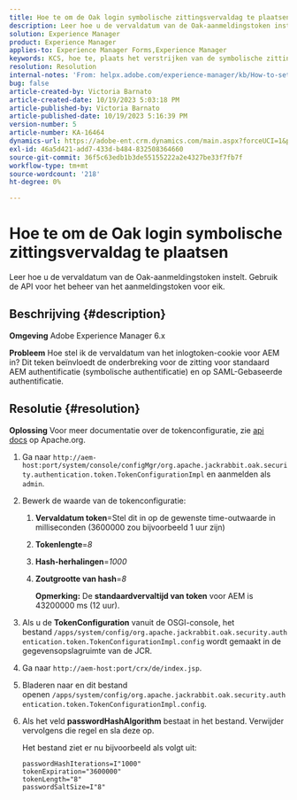 ```yaml
---
title: Hoe te om de Oak login symbolische zittingsvervaldag te plaatsen
description: Leer hoe u de vervaldatum van de Oak-aanmeldingstoken instelt. Dit token is van invloed op AEM verificatie.
solution: Experience Manager
product: Experience Manager
applies-to: Experience Manager Forms,Experience Manager
keywords: KCS, hoe te, plaats het verstrijken van de symbolische zitting van het Logboek van het Eak, AEM, Adobe Experience Manager, Adobe Experience Manager Forms
resolution: Resolution
internal-notes: 'From: helpx.adobe.com/experience-manager/kb/How-to-set-token-session-expiration-AEM.html'
bug: false
article-created-by: Victoria Barnato
article-created-date: 10/19/2023 5:03:18 PM
article-published-by: Victoria Barnato
article-published-date: 10/19/2023 5:16:39 PM
version-number: 5
article-number: KA-16464
dynamics-url: https://adobe-ent.crm.dynamics.com/main.aspx?forceUCI=1&pagetype=entityrecord&etn=knowledgearticle&id=2dfaf161-a16e-ee11-8df0-6045bd006793
exl-id: 46a5d421-add7-433d-b484-832508364660
source-git-commit: 36f5c63edb1b3de55155222a2e4327be33f7fb7f
workflow-type: tm+mt
source-wordcount: '218'
ht-degree: 0%

---
```


# Hoe te om de Oak login symbolische zittingsvervaldag te plaatsen


Leer hoe u de vervaldatum van de Oak-aanmeldingstoken instelt. Gebruik de API voor het beheer van het aanmeldingstoken voor eik.

## Beschrijving {#description}


<b>Omgeving</b>
Adobe Experience Manager 6.x

<b>Probleem</b>
Hoe stel ik de vervaldatum van het inlogtoken-cookie voor AEM in?
Dit teken beïnvloedt de onderbreking voor de zitting voor standaard AEM authentificatie (symbolische authentificatie) en op SAML-Gebaseerde authentificatie.






## Resolutie {#resolution}


<b>Oplossing</b>
Voor meer documentatie over de tokenconfiguratie, zie [api docs](https://jackrabbit.apache.org/oak/docs/apidocs/org/apache/jackrabbit/oak/security/authentication/token/TokenConfigurationImpl.html) op Apache.org.

1. Ga naar `http://aem-host:port/system/console/configMgr/org.apache.jackrabbit.oak.security.authentication.token.TokenConfigurationImpl` en aanmelden als `admin`.
2. Bewerk de waarde van de tokenconfiguratie:

   1. <b>Vervaldatum token</b>=Stel dit in op de gewenste time-outwaarde in milliseconden (3600000 zou bijvoorbeeld 1 uur zijn)
   2. <b>Tokenlengte</b>=*8*
   3. <b>Hash-herhalingen</b>=*1000*
   4. <b>Zoutgrootte van hash</b>=*8*

      <b>Opmerking:</b> De <b>standaardvervaltijd van token</b> voor AEM is 43200000 ms (12 uur).
3. Als u de <b>TokenConfiguration</b> vanuit de OSGI-console, het bestand<b> </b>`/apps/system/config/org.apache.jackrabbit.oak.security.authentication.token.TokenConfigurationImpl.config`<b> </b>wordt gemaakt in de gegevensopslagruimte van de JCR.
4. Ga naar `http://aem-host:port/crx/de/index.jsp`.
5. Bladeren naar en dit bestand openen `/apps/system/config/org.apache.jackrabbit.oak.security.authentication.token.TokenConfigurationImpl.config`.
6. Als het veld <b>passwordHashAlgorithm</b> bestaat in het bestand. Verwijder vervolgens die regel en sla deze op.

   Het bestand ziet er nu bijvoorbeeld als volgt uit:


   ```
   passwordHashIterations=I"1000"
   tokenExpiration="3600000"
   tokenLength="8"
   passwordSaltSize=I"8"
   ```
